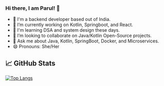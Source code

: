 ### Hi there, I am Parul! 👋

- 🦅 I'm a backend developer based out of India.
- 🌱 I’m currently working on Kotlin, Springboot, and React.
- 📖 I'm learning DSA and system design these days.
- 👯 I’m looking to collaborate on Java/Kotlin Open-Source projects.
- 💬 Ask me about Java, Kotlin, SpringBoot, Docker, and Microservices.
- 😄 Pronouns: She/Her

## 📈 GitHub Stats


[![Top Langs](https://github-readme-stats.vercel.app/api/top-langs/?username=parulagg27&layout=compact&theme=radical&langs_count=10)](https://github.com/parulagg27)

<!--
**parulagg27/parulagg27** is a ✨ _special_ ✨ repository because its `README.md` (this file) appears on your GitHub profile.

Here are some ideas to get you started:

- 🔭 I’m currently working on ...
- 🌱 I’m currently learning ...
- 👯 I’m looking to collaborate on ...
- 🤔 I’m looking for help with ...
- 💬 Ask me about ...
- 📫 How to reach me: ...
- 😄 Pronouns: ...
- ⚡ Fun fact: ...
-->
